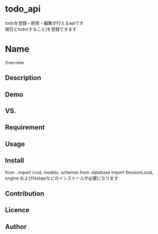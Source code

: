 # todo_api
todoを登録・削除・編集が行えるapiです  
期日とtodo(すること)を登録できます

Name
====

Overview

## Description

## Demo

## VS. 

## Requirement

## Usage

## Install
from . import crud, models, schemas
from .database import SessionLocal, engine
およびfastapiなどのインストールが必要になります

## Contribution

## Licence


## Author
